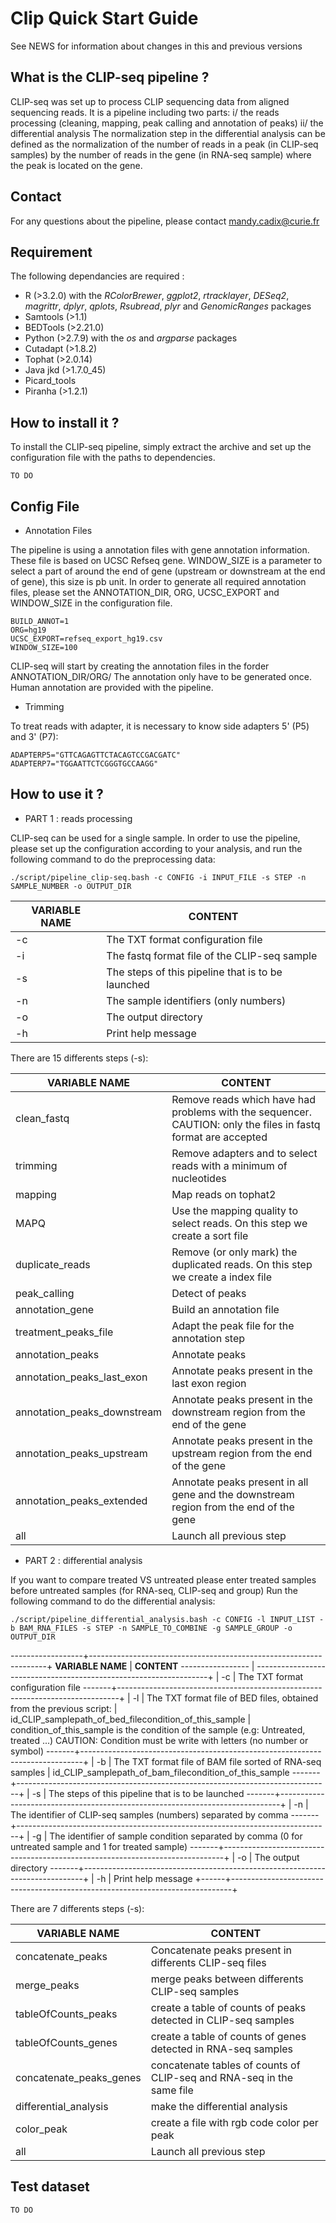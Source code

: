 # Clip Quick Start Guide

See NEWS for information about changes in this and previous versions

## What is the CLIP-seq pipeline ?

CLIP-seq was set up to process CLIP sequencing data from aligned sequencing reads. It is a pipeline including two parts: 
i/ the reads processing (cleaning, mapping, peak calling and annotation of peaks) 
ii/ the differential analysis
The normalization step in the differential analysis can be defined as the normalization of the number of reads in a peak (in CLIP-seq samples) by the number of reads in the gene (in RNA-seq sample) where the peak is located on the gene.

## Contact

For any questions about the pipeline, please contact <mandy.cadix@curie.fr>

## Requirement

The following dependancies are required :

* R (>3.2.0) with the *RColorBrewer*, *ggplot2*, *rtracklayer*, *DESeq2*, *magrittr*, *dplyr*, *qplots*, *Rsubread*, *plyr* and *GenomicRanges* packages
* Samtools (>1.1)
* BEDTools (>2.21.0)
* Python (>2.7.9) with the *os* and *argparse* packages
* Cutadapt (>1.8.2)
* Tophat (>2.0.14)
* Java jkd (>1.7.0_45)
* Picard_tools
* Piranha (>1.2.1)

## How to install it ?

To install the CLIP-seq pipeline, simply extract the archive and set up the configuration file with the paths to dependencies.

    TO DO

## Config File

* Annotation Files

The pipeline is using a annotation files with gene annotation information. These file is based on UCSC Refseq gene. WINDOW\_SIZE is a parameter to select a part of around the end of gene (upstream or downstream at the end of gene), this size is pb unit. In order to generate all required annotation files, please set the ANNOTATION\_DIR, ORG, UCSC\_EXPORT and WINDOW\_SIZE in the configuration file.

    BUILD_ANNOT=1
    ORG=hg19
    UCSC_EXPORT=refseq_export_hg19.csv
    WINDOW_SIZE=100

CLIP-seq will start by creating the annotation files in the forder ANNOTATION\_DIR/ORG/ The annotation only have to be generated once. Human annotation are provided with the pipeline.

* Trimming

To treat reads with adapter, it is necessary to know side adapters 5' (P5) and 3' (P7):

    ADAPTERP5="GTTCAGAGTTCTACAGTCCGACGATC"
    ADAPTERP7="TGGAATTCTCGGGTGCCAAGG"


## How to use it ?

* PART 1 : reads processing

CLIP-seq can be used for a single sample. In order to use the pipeline, please set up the configuration according to your analysis, and run the following command to do the preprocessing data:

    ./script/pipeline_clip-seq.bash -c CONFIG -i INPUT_FILE -s STEP -n SAMPLE_NUMBER -o OUTPUT_DIR


**VARIABLE NAME** | **CONTENT**
----------------- | -----------
-c   | The TXT format configuration file
-i   | The fastq format file of the CLIP-seq sample
-s   | The steps of this pipeline that is to be launched
-n   | The sample identifiers (only numbers)
-o   | The output directory
-h   | Print help message


There are 15 differents steps (-s): 

**VARIABLE NAME**             | **CONTENT**
-----------------             | -----------
clean\_fastq                  | Remove reads which have had problems with the sequencer. CAUTION: only the files in fastq format are accepted
trimming                      | Remove adapters and to select reads with a minimum of nucleotides
mapping                       | Map reads on tophat2
MAPQ                          | Use the mapping quality to select reads. On this step we create a sort file
duplicate\_reads              | Remove (or only mark) the duplicated reads. On this step we create a index file
peak\_calling                 | Detect of peaks
annotation\_gene              | Build an annotation file
treatment\_peaks\_file        | Adapt the peak file for the annotation step
annotation\_peaks             | Annotate peaks
annotation\_peaks\_last\_exon | Annotate peaks present in the last exon region
annotation\_peaks\_downstream | Annotate peaks present in the downstream region from the end of the gene
annotation\_peaks\_upstream   | Annotate peaks present in the upstream region from the end of the gene
annotation\_peaks\_extended   | Annotate peaks present in all gene and the downstream region from the end of the gene
all                           | Launch all previous step


* PART 2 : differential analysis

If you want to compare treated VS untreated please enter treated samples before untreated samples (for RNA-seq, CLIP-seq and group) Run the following command to do the differential analysis:


    ./script/pipeline_differential_analysis.bash -c CONFIG -l INPUT_LIST -b BAM_RNA_FILES -s STEP -n SAMPLE_TO_COMBINE -g SAMPLE_GROUP -o OUTPUT_DIR

------------------+-------------------------------------------------------------------+
**VARIABLE NAME** | **CONTENT**
----------------- | ------------------------------------------------------------------+
| -c   | The TXT format configuration file
-------+------------------------------------------------------------------------------+
| -l   | The TXT format file of BED files, obtained from the previous script:
       | id\_CLIP\_sample<TAB>path\_of\_bed\_file<TAB>condition\_of\_this\_sample
       | condition\_of\_this\_sample is the condition of the sample (e.g: Untreated, treated ...) CAUTION: Condition must be write with letters (no number or symbol)
-------+------------------------------------------------------------------------------+
| -b   | The TXT format file of BAM file sorted of RNA-seq samples
       | id\_CLIP\_sample<TAB>path\_of\_bam\_file<TAB>condition\_of\_this\_sample
-------+------------------------------------------------------------------------------+
| -s   | The steps of this pipeline that is to be launched
-------+------------------------------------------------------------------------------+
| -n   | The identifier of CLIP-seq samples (numbers) separated by comma
-------+------------------------------------------------------------------------------+
| -g   | The identifier of sample condition separated by comma (0 for untreated sample and 1 for treated sample)
-------+------------------------------------------------------------------------------+
| -o   | The output directory
-------+------------------------------------------------------------------------------+
| -h   | Print help message
+------+------------------------------------------------------------------------------+

There are 7 differents steps (-s): 

**VARIABLE NAME**          | **CONTENT**
-----------------          | -----------
concatenate\_peaks         | Concatenate peaks present in differents CLIP-seq files
merge\_peaks               | merge peaks between differents CLIP-seq samples
tableOfCounts\_peaks       | create a table of counts of peaks detected in CLIP-seq samples
tableOfCounts\_genes       | create a table of counts of genes detected in RNA-seq samples
concatenate\_peaks\_genes  | concatenate tables of counts of CLIP-seq and RNA-seq in the same file
differential\_analysis     | make the differential analysis
color\_peak                | create a file with rgb code color per peak
all                        | Launch all previous step


## Test dataset

    TO DO

